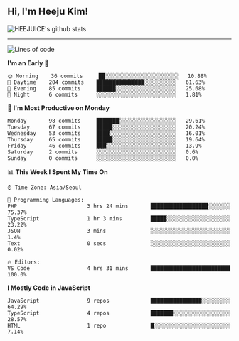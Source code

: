 ## Hi, I'm Heeju Kim!

![HEEJUICE's github stats](https://github-readme-stats.vercel.app/api?username=HEEJUICE&show_icons=true)

---
<!--START_SECTION:waka-->
![Lines of code](https://img.shields.io/badge/From%20Hello%20World%20I%27ve%20Written-17.8%20million%20lines%20of%20code-blue)

**I'm an Early 🐤** 

```text
🌞 Morning    36 commits     ██░░░░░░░░░░░░░░░░░░░░░░░   10.88% 
🌆 Daytime    204 commits    ███████████████░░░░░░░░░░   61.63% 
🌃 Evening    85 commits     ██████░░░░░░░░░░░░░░░░░░░   25.68% 
🌙 Night      6 commits      ░░░░░░░░░░░░░░░░░░░░░░░░░   1.81%

```
📅 **I'm Most Productive on Monday** 

```text
Monday       98 commits     ███████░░░░░░░░░░░░░░░░░░   29.61% 
Tuesday      67 commits     █████░░░░░░░░░░░░░░░░░░░░   20.24% 
Wednesday    53 commits     ████░░░░░░░░░░░░░░░░░░░░░   16.01% 
Thursday     65 commits     █████░░░░░░░░░░░░░░░░░░░░   19.64% 
Friday       46 commits     ███░░░░░░░░░░░░░░░░░░░░░░   13.9% 
Saturday     2 commits      ░░░░░░░░░░░░░░░░░░░░░░░░░   0.6% 
Sunday       0 commits      ░░░░░░░░░░░░░░░░░░░░░░░░░   0.0%

```


📊 **This Week I Spent My Time On** 

```text
⌚︎ Time Zone: Asia/Seoul

💬 Programming Languages: 
PHP                      3 hrs 24 mins       ██████████████████░░░░░░░   75.37% 
TypeScript               1 hr 3 mins         █████░░░░░░░░░░░░░░░░░░░░   23.22% 
JSON                     3 mins              ░░░░░░░░░░░░░░░░░░░░░░░░░   1.4% 
Text                     0 secs              ░░░░░░░░░░░░░░░░░░░░░░░░░   0.02%

🔥 Editors: 
VS Code                  4 hrs 31 mins       █████████████████████████   100.0%

```

**I Mostly Code in JavaScript** 

```text
JavaScript               9 repos             ████████████████░░░░░░░░░   64.29% 
TypeScript               4 repos             ███████░░░░░░░░░░░░░░░░░░   28.57% 
HTML                     1 repo              █░░░░░░░░░░░░░░░░░░░░░░░░   7.14%

```



<!--END_SECTION:waka-->
